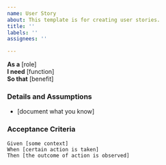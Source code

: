```yaml
---
name: User Story
about: This template is for creating user stories.
title: ''
labels: ''
assignees: ''

---
```


**As a** [role]  
 **I need** [function]  
 **So that** [benefit]  
   
 ### Details and Assumptions
 * [document what you know]
   
 ### Acceptance Criteria  
   
 ```Gherkin
 Given [some context]
 When [certain action is taken]
 Then [the outcome of action is observed]
 ```
